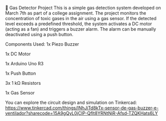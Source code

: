 🔔 Gas Detector Project
This is a simple gas detection system developed on March 7th as part of a college assignment. The project monitors the concentration of toxic gases in the air using a gas sensor. If the detected level exceeds a predefined threshold, the system activates a DC motor (acting as a fan) and triggers a buzzer alarm. The alarm can be manually deactivated using a push button.

Components Used:
1x Piezo Buzzer

1x DC Motor

1x Arduino Uno R3

1x Push Button

3x 1 kΩ Resistors

1x Gas Sensor

You can explore the circuit design and simulation on Tinkercad: https://www.tinkercad.com/things/lNhJiTd8kTx-sensor-de-gas-buzzer-e-ventilador?sharecode=15A9gQyL0jCIP-QfIt8YRNtNjR-Afsd-TZQKHats6LY
